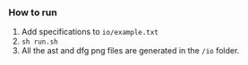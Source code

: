 ### How to run

1. Add specifications to `io/example.txt`
2. `sh run.sh`
3. All the ast and dfg png files are generated in the  `/io` folder.
